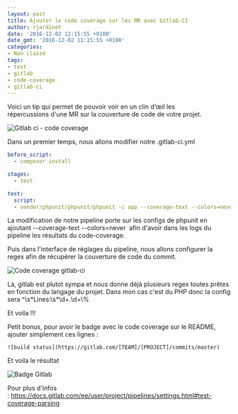 ```yaml
---
layout: post
title: Ajouter le code coverage sur les MR avec Gitlab-CI
author: rjardinet
date: '2016-12-02 12:15:55 +0100'
date_gmt: '2016-12-02 11:15:55 +0100'
categories:
- Non classé
tags:
- test
- gitlab
- code-coverage
- gitlab-ci
---
```


Voici un tip qui permet de pouvoir voir en un clin d’œil les répercussions d'une MR sur la couverture de code de votre projet.

![Gitlab ci - code coverage](http://blog.eleven-labs.com/wp-content/uploads/2016/11/Sans-titre.png)

Dans un premier temps, nous allons modifier notre .gitlab-ci.yml

```yaml
before_script:
  - composer install

stages:
  - test

test:
  script:
  - vendor/phpunit/phpunit/phpunit -c app --coverage-text --colors=never
```

La modification de notre pipeline porte sur les configs de phpunit en ajoutant --coverage-text --colors=never  afin d'avoir dans les logs du pipeline les résultats du code-coverage.

Puis dans l'interface de réglages du pipeline, nous allons configurer la regex afin de récupérer la couverture de code du commit.

![Code coverage gitlab-ci](http://blog.eleven-labs.com/wp-content/uploads/2016/11/Sans-titre-1.png)

Là, gitlab est plutot sympa et nous donne déjà plusieurs regex toutes prêtes en fonction du langage du projet. Dans mon cas c'est du PHP donc la config sera ^\\s\*Lines:\\s\*\\d+.\\d+\\%

Et voila !!!

Petit bonus, pour avoir le badge avec le code coverage sur le README, ajouter simplement ces lignes :

```
![build status](https://gitlab.com/[TEAM]/[PROJECT]/commits/master)
```

Et voila le résultat

![Badge Gitlab](http://blog.eleven-labs.com/wp-content/uploads/2016/11/Sans-titre-2.png)

Pour plus d'infos : <https://docs.gitlab.com/ee/user/project/pipelines/settings.html#test-coverage-parsing>
